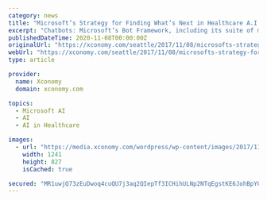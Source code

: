 ```yaml
---
category: news
title: "Microsoft’s Strategy for Finding What’s Next in Healthcare A.I."
excerpt: "Chatbots: Microsoft’s Bot Framework, including its suite of machine learning models covering speech and language processing, entity extraction, and other cognitive services, is finding ..."
publishedDateTime: 2020-11-08T00:00:00Z
originalUrl: "https://xconomy.com/seattle/2017/11/08/microsofts-strategy-for-finding-whats-next-in-healthcare-a-i/"
webUrl: "https://xconomy.com/seattle/2017/11/08/microsofts-strategy-for-finding-whats-next-in-healthcare-a-i/"
type: article

provider:
  name: Xconomy
  domain: xconomy.com

topics:
  - Microsoft AI
  - AI
  - AI in Healthcare

images:
  - url: "https://media.xconomy.com/wordpress/wp-content/images/2017/11/06153240/peter_lee-2.jpg"
    width: 1241
    height: 827
    isCached: true

secured: "MR1uwjQ73zEuDwoq4cuQU7j3aq2QIepTf3ICHihULNp2NTqEgstKE6JohBpY0WwmiY7QcOfCFEp50YhHiJyTGmPVOWowoZGn15M0ebnXF6U0K9IyU87FvwQ0qM35uBBSembn+hjpMyWtJaVSx44fkdTWdqM1E/jREEhVBA0LUrUoNfDr4ft0UIvRAvLrpYisvjYc4OlzSqCIhns/ptgducxcXTLGgBlFYaNSyDFUoANYAlquwzBYou/X5EIX0fIgfKOFrbUwxVQtINqq6W11+MiBBuyi6/eEr+nHBF1B6125gkdpLJ0JfraGfO/+mGKjRM6KOiCDl6AUlNZ6qi+tYvi/SK3tWILqaUZqfidGJ3g=;fGsTKis2vdO5oVCJbRVSVw=="
---
```


